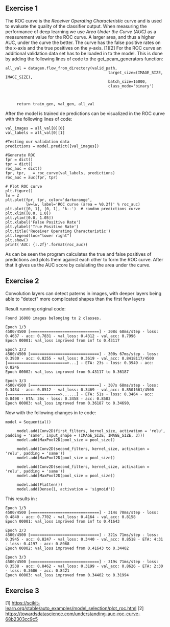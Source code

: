 ## Exercise 1
The ROC curve is the *Receiver Operating Characteristic* curve and is used to evaluate the quality of the classifier output.
When measuring the performance of deep learning we use *Area Under the Curve (AUC)* as a measurement value for the ROC curve. A larger area, and thus a higher AUC, under the curve the better. The curve has the false positive rates on the x-axis and the true positives on the y-axis. [1][2] For the ROC curve an additional validation data set has to be loaded in to the model. This is done by adding the following lines of code to the get_pcam_generators function:
```
all_val = datagen.flow_from_directory(valid_path,
                                             target_size=(IMAGE_SIZE, IMAGE_SIZE),
                                             batch_size=16000,
                                             class_mode='binary')
     
     
        
     return train_gen, val_gen, all_val
```
After the model is trained de predictions can be visualized in the ROC curve with the following lines of code:
```
val_images = all_val[0][0]
val_labels = all_val[0][1]

#Testing our validation data
predictions = model.predict([val_images])

#Generate ROC
fpr = dict()
tpr = dict()
roc_auc = dict()
fpr, tpr, _ = roc_curve(val_labels, predictions)
roc_auc = auc(fpr, tpr)

# Plot ROC curve
plt.figure()
lw = 2
plt.plot(fpr, tpr, color='darkorange', 
         lw=lw, label='ROC curve (area = %0.2f)' % roc_auc)
plt.plot([0, 1], [0, 1], 'k--')  # random predictions curve
plt.xlim([0.0, 1.0])
plt.ylim([0.0, 1.05])
plt.xlabel('False Positive Rate')
plt.ylabel('True Positive Rate')
plt.title('Receiver Operating Characteristic')
plt.legend(loc="lower right")
plt.show()
print('AUC: {:.2f}'.format(roc_auc))
```
As can be seen the program calculates the true and false positives of predictions and plots them against each other to form the ROC curve. After that it gives us the AUC score by calulating the area under the curve. 

## Exercise 2
Convolution layers can detect paterns in images, with deeper layers being able to "detect" more complicated shapes than the first few layers

Result running original code:
```
Found 16000 images belonging to 2 classes.

Epoch 1/3
4500/4500 [==============================] - 308s 68ms/step - loss: 0.4637 - acc: 0.7831 - val_loss: 0.4312 - val_acc: 0.7996
Epoch 00001: val_loss improved from inf to 0.43117

Epoch 2/3
4500/4500 [==============================] - 300s 67ms/step - loss: 0.3930 - acc: 0.8255 - val_loss: 0.3619 - val_acc: 0.8418117/4500 [==========================>...] - ETA: 23s - loss: 0.3949 - acc: 0.8246
Epoch 00002: val_loss improved from 0.43117 to 0.36187

Epoch 3/3
4500/4500 [==============================] - 307s 68ms/step - loss: 0.3434 - acc: 0.8512 - val_loss: 0.3469 - val_acc: 0.8501661/4500 [=======================>......] - ETA: 51s - loss: 0.3464 - acc: 0.8498 - ETA: 36s - loss: 0.3458 - acc: 0.8503
Epoch 00003: val_loss improved from 0.36187 to 0.34690,
```
Now with the following changes in te code:
```
model = Sequential()

     model.add(Conv2D(first_filters, kernel_size, activation = 'relu', padding = 'same', input_shape = (IMAGE_SIZE, IMAGE_SIZE, 3)))
     model.add(MaxPool2D(pool_size = pool_size))

     model.add(Conv2D(second_filters, kernel_size, activation = 'relu', padding = 'same'))
     model.add(MaxPool2D(pool_size = pool_size))

     model.add(Conv2D(second_filters, kernel_size, activation = 'relu', padding = 'same'))
     model.add(MaxPool2D(pool_size = pool_size))
     
     model.add(Flatten())
     model.add(Dense(1, activation = 'sigmoid'))
```
This results in :
```
Epoch 1/3
4500/4500 [==============================] - 314s 70ms/step - loss: 0.4840 - acc: 0.7702 - val_loss: 0.4164 - val_acc: 0.8158
Epoch 00001: val_loss improved from inf to 0.41643

Epoch 2/3
4500/4500 [==============================] - 321s 71ms/step - loss: 0.3945 - acc: 0.8247 - val_loss: 0.3440 - val_acc: 0.8518 - ETA: 4:31 - loss: 0.4197 - acc: 0.8068
Epoch 00002: val_loss improved from 0.41643 to 0.34402

Epoch 3/3
4500/4500 [==============================] - 319s 71ms/step - loss: 0.3538 - acc: 0.8462 - val_loss: 0.3199 - val_acc: 0.8626 - ETA: 2:30 - loss: 0.3606 - acc: 0.8421
Epoch 00003: val_loss improved from 0.34402 to 0.31994
```

## Exercise 3

[1] https://scikit-learn.org/stable/auto_examples/model_selection/plot_roc.html 
[2] https://towardsdatascience.com/understanding-auc-roc-curve-68b2303cc9c5
